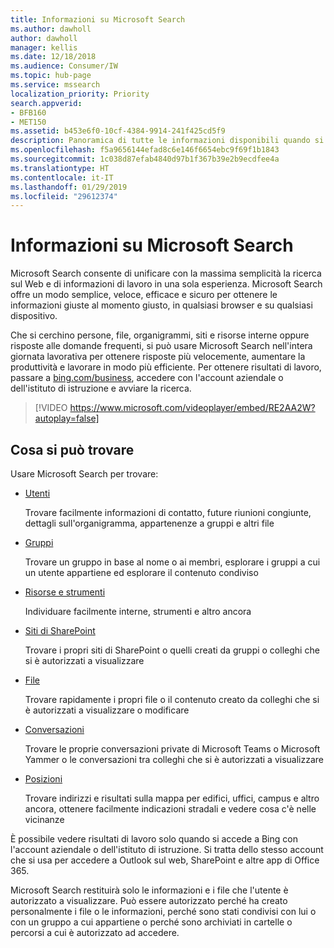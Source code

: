 ```yaml
---
title: Informazioni su Microsoft Search
ms.author: dawholl
author: dawholl
manager: kellis
ms.date: 12/18/2018
ms.audience: Consumer/IW
ms.topic: hub-page
ms.service: mssearch
localization_priority: Priority
search.appverid:
- BFB160
- MET150
ms.assetid: b453e6f0-10cf-4384-9914-241f425cd5f9
description: Panoramica di tutte le informazioni disponibili quando si usa Microsoft Search
ms.openlocfilehash: f5a9656144efad8c6e146f6654ebc9f69f1b1843
ms.sourcegitcommit: 1c038d87efab4840d97b1f367b39e2b9ecdfee4a
ms.translationtype: HT
ms.contentlocale: it-IT
ms.lasthandoff: 01/29/2019
ms.locfileid: "29612374"
---
```

# <a name="about-microsoft-search"></a>Informazioni su Microsoft Search

Microsoft Search consente di unificare con la massima semplicità la ricerca sul Web e di informazioni di lavoro in una sola esperienza. Microsoft Search offre un modo semplice, veloce, efficace e sicuro per ottenere le informazioni giuste al momento giusto, in qualsiasi browser e su qualsiasi dispositivo.
  
Che si cerchino persone, file, organigrammi, siti e risorse interne oppure risposte alle domande frequenti, si può usare Microsoft Search nell'intera giornata lavorativa per ottenere risposte più velocemente, aumentare la produttività e lavorare in modo più efficiente. Per ottenere risultati di lavoro, passare a [bing.com/business](https://www.bing.com/business), accedere con l'account aziendale o dell'istituto di istruzione e avviare la ricerca. 
  
> [!VIDEO https://www.microsoft.com/videoplayer/embed/RE2AA2W?autoplay=false]

## <a name="what-you-can-find"></a>Cosa si può trovare
  
Usare Microsoft Search per trovare:
  
- [Utenti](find-people-and-groups.md)
    
    Trovare facilmente informazioni di contatto, future riunioni congiunte, dettagli sull'organigramma, appartenenze a gruppi e altri file
    
- [Gruppi](find-people-and-groups.md)
    
    Trovare un gruppo in base al nome o ai membri, esplorare i gruppi a cui un utente appartiene ed esplorare il contenuto condiviso
    
- [Risorse e strumenti](find-resources-tools-and-more.md)
    
    Individuare facilmente interne, strumenti e altro ancora
    
- [Siti di SharePoint](find-sharepoint-sites.md)
    
    Trovare i propri siti di SharePoint o quelli creati da gruppi o colleghi che si è autorizzati a visualizzare
    
- [File](find-files.md)
    
    Trovare rapidamente i propri file o il contenuto creato da colleghi che si è autorizzati a visualizzare o modificare
    
- [Conversazioni](find-conversations.md)
    
    Trovare le proprie conversazioni private di Microsoft Teams o Microsoft Yammer o le conversazioni tra colleghi che si è autorizzati a visualizzare
    
- [Posizioni](find-locations.md)
    
    Trovare indirizzi e risultati sulla mappa per edifici, uffici, campus e altro ancora, ottenere facilmente indicazioni stradali e vedere cosa c'è nelle vicinanze    
    
È possibile vedere risultati di lavoro solo quando si accede a Bing con l'account aziendale o dell'istituto di istruzione. Si tratta dello stesso account che si usa per accedere a Outlook sul web, SharePoint e altre app di Office 365. 
  
Microsoft Search restituirà solo le informazioni e i file che l'utente è autorizzato a visualizzare. Può essere autorizzato perché ha creato personalmente i file o le informazioni, perché sono stati condivisi con lui o con un gruppo a cui appartiene o perché sono archiviati in cartelle o percorsi a cui è autorizzato ad accedere.

  

